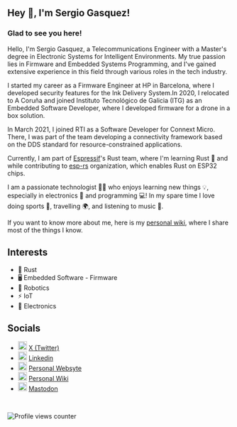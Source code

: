 ## Hey 👋, I'm Sergio Gasquez!

### Glad to see you here!

Hello, I'm Sergio Gasquez, a Telecommunications Engineer with a Master's degree in Electronic Systems for Intelligent Environments. My true passion lies in Firmware and Embedded Systems Programming, and I've gained extensive experience in this field through various roles in the tech industry.

I started my career as a Firmware Engineer at HP in Barcelona, where I developed security features for the Ink Delivery System.In 2020, I relocated to A Coruña and joined Instituto Tecnológico de Galicia (ITG) as an Embedded Software Developer, where I developed firmware for a drone in a box solution. 

In March 2021, I joined RTI as a Software Developer for Connext Micro. There, I was part of the team developing a connectivity framework based on the DDS standard for resource-constrained applications.

Currently, I am part of [Espressif](https://www.espressif.com/)'s Rust team, where I'm learning Rust 🦀 and while contributing to [esp-rs](https://github.com/esp-rs) organization, which enables Rust on ESP32 chips.

I am a passionate technologist 👨‍💻 who enjoys learning new things 💡, especially in electronics 🤖 and programming 💻! In my spare time I love doing sports 🧗, travelling 🌍, and listening to music 🤟.

If you want to know more about me, here is my [personal wiki](https://sergiogasquez.notion.site/Personal-Wiki-0d2f9be521094316aa12fcbbc5d20fab), where I share most of the things I know.

## Interests

- 🦀 Rust
- 🖥️ Embedded Software - Firmware
- 🤖 Robotics
- ⚡️ IoT
- 🔌 Electronics

## Socials

- [<img src='https://cdn.jsdelivr.net/npm/simple-icons@3.0.1/icons/twitter.svg' alt='twitter' height='20'>](https://twitter.com/Sergio_Gasquez) [X (Twitter)](https://twitter.com/Sergio_Gasquez)
- [<img src='https://cdn.jsdelivr.net/npm/simple-icons@3.0.1/icons/linkedin.svg' alt='linkedin' height='20'>](https://www.linkedin.com/in/sergiogasquez/) [Linkedin](https://www.linkedin.com/in/sergiogasquez/)
- [<img src='https://cdn.jsdelivr.net/npm/simple-icons@3.0.1/icons/icloud.svg' alt='website' height='20'>](https://sergiogasquez.github.io/) [Personal Websyte](https://sergiogasquez.github.io/)
- [<img src='https://cdn.jsdelivr.net/npm/simple-icons@3.0.1/icons/wikipedia.svg' alt='wikipedia' height='20'>](https://sergiogasquez.notion.site/Sergio-Gasquez-Personal-Wiki-0d2f9be521094316aa12fcbbc5d20fab) [Personal Wiki](https://sergiogasquez.notion.site/Sergio-Gasquez-Personal-Wiki-0d2f9be521094316aa12fcbbc5d20fab)
- [<img src='https://cdn.jsdelivr.net/npm/simple-icons@3.0.1/icons/mastodon.svg' alt='mastodon' height='20'>](https://hachyderm.io/@SergioGasquez) [Mastodon](https://hachyderm.io/@SergioGasquez)

<br>

![Profile views counter](https://komarev.com/ghpvc/?username=SergioGasquez&&style=flat-square)
